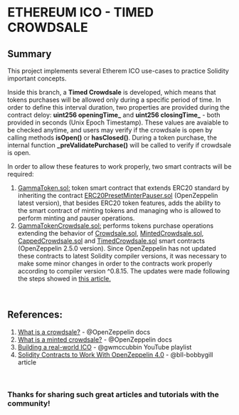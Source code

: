 # ETHEREUM ICO - TIMED CROWDSALE

## Summary

This project implements several Etherem ICO use-cases to practice Solidity important concepts.

Inside this branch, a **Timed Crowdsale** is developed, which means that tokens purchases will be allowed only during a specific period of time. In order to define this interval duration, two properties are provided during the contract deloy: **uint256 openingTime_** and **uint256 closingTime_** - both provided in seconds (Unix Epoch Timestamp). These values are avaiable to be checked anytime, and users may verify if the crowdsale is open by calling methods **isOpen()** or **hasClosed()**. During a token purchase, the internal function **_preValidatePurchase()** will be called to verify if crowdsale is open.

In order to allow these features to work properly, two smart contracts will be required:

1. [GammaToken.sol:](./contracts/token/GammaToken.sol) token smart contract that extends ERC20 standard by inheriting the contract [ERC20PresetMinterPauser.sol](https://github.com/OpenZeppelin/openzeppelin-contracts/blob/master/contracts/token/ERC20/presets/ERC20PresetMinterPauser.sol) (OpenZeppelin latest version), that besides ERC20 token features, adds the ability to the smart contract of minting tokens and managing who is allowed to perform minting and pauser operations.
2.  [GammaTokenCrowdsale.sol:](./contracts//crowdsale/GammaTokenCrowdsale.sol) performs tokens purchase operations extending the behavior of [Crowdsale.sol](https://github.com/OpenZeppelin/openzeppelin-contracts/blob/release-v2.5.0/contracts/crowdsale/Crowdsale.sol), [MintedCrowdsale.sol](https://github.com/OpenZeppelin/openzeppelin-contracts/blob/release-v2.5.0/contracts/crowdsale/emission/MintedCrowdsale.sol), [CappedCrowdsale.sol](./contracts/%40openzeppelin/crowdsale/CappedCrowdsale.sol) and [TimedCrowdsale.sol](./contracts/@openzeppelin/crowdsale/TimedCrowdsale.sol) smart contracts (OpenZeppelin 2.5.0 version). Since OpenZeppelin has not updated these contracts to latest Solidity compiler versions, it was necessary to make some minor changes in order to the contracts work properly according to compiler version ^0.8.15. The updates were made following the steps showed in [this article.](https://www.bluelabellabs.com/blog/crowdsale-mintedcrowdsale-solidity-contracts-openzeppelin/)

<br/>

## References:

1. [What is a crowdsale?](https://docs.openzeppelin.com/contracts/2.x/crowdsales) - @OpenZeppelin docs 
2. [What is a minted crowdsale?](https://docs.openzeppelin.com/contracts/2.x/crowdsales#minted-crowdsale) - @OpenZeppelin docs
3. [Building a real-world ICO](https://www.youtube.com/playlist?list=PLS5SEs8ZftgULF-lbxy-is9x_7mTMHFIN) - @gwmccubbin YouTube playlist
4. [Solidity Contracts to Work With OpenZeppelin 4.0](https://www.bluelabellabs.com/blog/crowdsale-mintedcrowdsale-solidity-contracts-openzeppelin/) - @bll-bobbygill article

<br/>

### Thanks for sharing such great articles and tutorials with the community!
